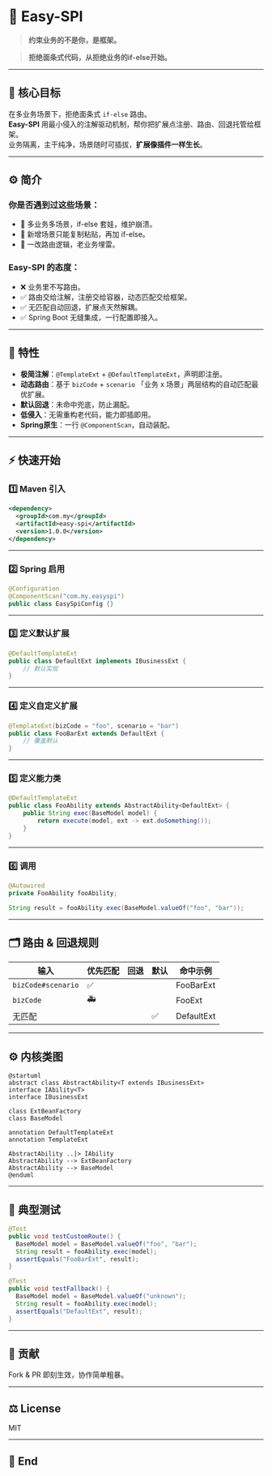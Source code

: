 # 🚀 Easy-SPI

> **约束业务的不是你，是框架。**

> **拒绝面条式代码，从拒绝业务的if-else开始。**

---

## 📌 核心目标

在多业务场景下，拒绝面条式 `if-else` 路由。  
**Easy-SPI** 用最小侵入的注解驱动机制，帮你把扩展点注册、路由、回退托管给框架。  
业务隔离，主干纯净，场景随时可插拔，**扩展像插件一样生长**。

---

## ⚙️ 简介

### 你是否遇到过这些场景：

- 🚩 多业务多场景，if-else 套娃，维护崩溃。
- 🚩 新增场景只能复制粘贴，再加 if-else。
- 🚩 一改路由逻辑，老业务埋雷。

### Easy-SPI 的态度：

- ❌ 业务里不写路由。
- ✅ 路由交给注解，注册交给容器，动态匹配交给框架。
- ✅ 无匹配自动回退，扩展点天然解耦。
- ✅ Spring Boot 无缝集成，一行配置即接入。

---

## 🧩 特性

- **极简注解**：`@TemplateExt` + `@DefaultTemplateExt`，声明即注册。
- **动态路由**：基于 `bizCode` + `scenario` 「业务 x 场景」两层结构的自动匹配最优扩展。
- **默认回退**：未命中兜底，防止漏配。
- **低侵入**：无需重构老代码，能力即插即用。
- **Spring原生**：一行 `@ComponentScan`，自动装配。

---

## ⚡️ 快速开始

### 1️⃣ Maven 引入

```xml
<dependency>
  <groupId>com.my</groupId>
  <artifactId>easy-spi</artifactId>
  <version>1.0.0</version>
</dependency>
```

---

### 2️⃣ Spring 启用

```java
@Configuration
@ComponentScan("com.my.easyspi")
public class EasySpiConfig {}
```

---

### 3️⃣ 定义默认扩展

```java
@DefaultTemplateExt
public class DefaultExt implements IBusinessExt {
    // 默认实现
}
```

---

### 4️⃣ 定义自定义扩展

```java
@TemplateExt(bizCode = "foo", scenario = "bar")
public class FooBarExt extends DefaultExt {
    // 覆盖默认
}
```

---

### 5️⃣ 定义能力类

```java
@DefaultTemplateExt
public class FooAbility extends AbstractAbility<DefaultExt> {
    public String exec(BaseModel model) {
        return execute(model, ext -> ext.doSomething());
    }
}
```

---

### 6️⃣ 调用

```java
@Autowired
private FooAbility fooAbility;

String result = fooAbility.exec(BaseModel.valueOf("foo", "bar"));
```

---

## 🗂️ 路由 & 回退规则

| 输入 | 优先匹配 | 回退 | 默认 | 命中示例 |
|------|----------|------|------|----------|
| `bizCode#scenario` | ✅ |      |      | FooBarExt |
| `bizCode` | 🚑 |      |      | FooExt |
| 无匹配 |      |      | ✅ | DefaultExt |

---

## ⚙️ 内核类图

```plantuml
@startuml
abstract class AbstractAbility<T extends IBusinessExt>
interface IAbility<T>
interface IBusinessExt

class ExtBeanFactory
class BaseModel

annotation DefaultTemplateExt
annotation TemplateExt

AbstractAbility ..|> IAbility
AbstractAbility --> ExtBeanFactory
AbstractAbility --> BaseModel
@enduml
```

---

## 🧪 典型测试

```java
@Test
public void testCustomRoute() {
  BaseModel model = BaseModel.valueOf("foo", "bar");
  String result = fooAbility.exec(model);
  assertEquals("FooBarExt", result);
}

@Test
public void testFallback() {
  BaseModel model = BaseModel.valueOf("unknown");
  String result = fooAbility.exec(model);
  assertEquals("DefaultExt", result);
}
```

---

## 🤝 贡献

Fork & PR 即刻生效，协作简单粗暴。

---

## ⚖️ License

MIT

---

## 🏁 End